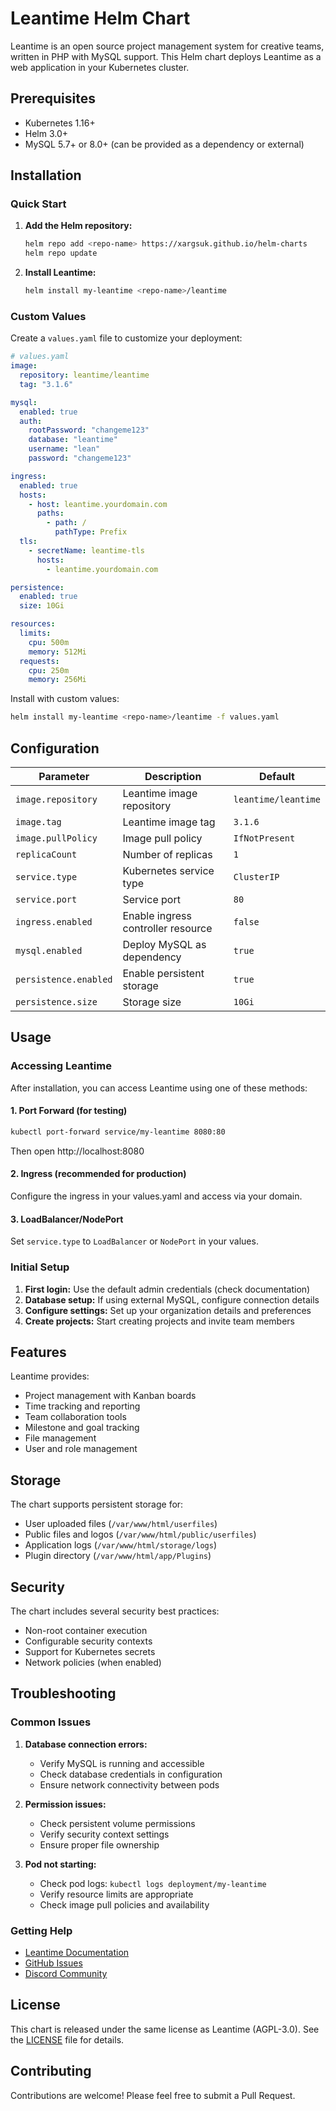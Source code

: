 # Leantime Helm Chart

Leantime is an open source project management system for creative teams, written in PHP with MySQL support. This Helm chart deploys Leantime as a web application in your Kubernetes cluster.

## Prerequisites

- Kubernetes 1.16+
- Helm 3.0+
- MySQL 5.7+ or 8.0+ (can be provided as a dependency or external)

## Installation

### Quick Start

1. **Add the Helm repository:**

   ```bash
   helm repo add <repo-name> https://xargsuk.github.io/helm-charts
   helm repo update
   ```

2. **Install Leantime:**
   ```bash
   helm install my-leantime <repo-name>/leantime
   ```

### Custom Values

Create a `values.yaml` file to customize your deployment:

```yaml
# values.yaml
image:
  repository: leantime/leantime
  tag: "3.1.6"

mysql:
  enabled: true
  auth:
    rootPassword: "changeme123"
    database: "leantime"
    username: "lean"
    password: "changeme123"

ingress:
  enabled: true
  hosts:
    - host: leantime.yourdomain.com
      paths:
        - path: /
          pathType: Prefix
  tls:
    - secretName: leantime-tls
      hosts:
        - leantime.yourdomain.com

persistence:
  enabled: true
  size: 10Gi

resources:
  limits:
    cpu: 500m
    memory: 512Mi
  requests:
    cpu: 250m
    memory: 256Mi
```

Install with custom values:

```bash
helm install my-leantime <repo-name>/leantime -f values.yaml
```

## Configuration

| Parameter             | Description                        | Default             |
| --------------------- | ---------------------------------- | ------------------- |
| `image.repository`    | Leantime image repository          | `leantime/leantime` |
| `image.tag`           | Leantime image tag                 | `3.1.6`             |
| `image.pullPolicy`    | Image pull policy                  | `IfNotPresent`      |
| `replicaCount`        | Number of replicas                 | `1`                 |
| `service.type`        | Kubernetes service type            | `ClusterIP`         |
| `service.port`        | Service port                       | `80`                |
| `ingress.enabled`     | Enable ingress controller resource | `false`             |
| `mysql.enabled`       | Deploy MySQL as dependency         | `true`              |
| `persistence.enabled` | Enable persistent storage          | `true`              |
| `persistence.size`    | Storage size                       | `10Gi`              |

## Usage

### Accessing Leantime

After installation, you can access Leantime using one of these methods:

#### 1. Port Forward (for testing)

```bash
kubectl port-forward service/my-leantime 8080:80
```

Then open http://localhost:8080

#### 2. Ingress (recommended for production)

Configure the ingress in your values.yaml and access via your domain.

#### 3. LoadBalancer/NodePort

Set `service.type` to `LoadBalancer` or `NodePort` in your values.

### Initial Setup

1. **First login:** Use the default admin credentials (check documentation)
2. **Database setup:** If using external MySQL, configure connection details
3. **Configure settings:** Set up your organization details and preferences
4. **Create projects:** Start creating projects and invite team members

## Features

Leantime provides:

- Project management with Kanban boards
- Time tracking and reporting
- Team collaboration tools
- Milestone and goal tracking
- File management
- User and role management

## Storage

The chart supports persistent storage for:

- User uploaded files (`/var/www/html/userfiles`)
- Public files and logos (`/var/www/html/public/userfiles`)
- Application logs (`/var/www/html/storage/logs`)
- Plugin directory (`/var/www/html/app/Plugins`)

## Security

The chart includes several security best practices:

- Non-root container execution
- Configurable security contexts
- Support for Kubernetes secrets
- Network policies (when enabled)

## Troubleshooting

### Common Issues

1. **Database connection errors:**

   - Verify MySQL is running and accessible
   - Check database credentials in configuration
   - Ensure network connectivity between pods

2. **Permission issues:**

   - Check persistent volume permissions
   - Verify security context settings
   - Ensure proper file ownership

3. **Pod not starting:**
   - Check pod logs: `kubectl logs deployment/my-leantime`
   - Verify resource limits are appropriate
   - Check image pull policies and availability

### Getting Help

- [Leantime Documentation](https://docs.leantime.io)
- [GitHub Issues](https://github.com/Leantime/leantime/issues)
- [Discord Community](https://discord.gg/4zMzJtAq9z)

## License

This chart is released under the same license as Leantime (AGPL-3.0). See the [LICENSE](https://github.com/Leantime/leantime/blob/main/LICENSE) file for details.

## Contributing

Contributions are welcome! Please feel free to submit a Pull Request.

